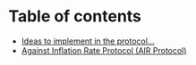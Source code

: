 # Table of contents

* [Ideas to implement in the protocol...](README.md)
* [Against Inflation Rate Protocol (AIR Protocol)](<README (1).md>)
